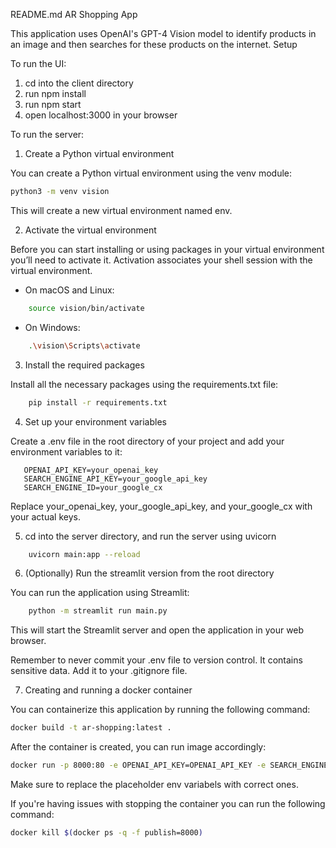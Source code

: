 README.md
AR Shopping App

This application uses OpenAI's GPT-4 Vision model to identify products in an image and then searches for these products on the internet.
Setup

To run the UI:
1. cd into the client directory
2. run npm install
3. run npm start
4. open localhost:3000 in your browser

To run the server:

1. Create a Python virtual environment

You can create a Python virtual environment using the venv module:
```bash
python3 -m venv vision
```


This will create a new virtual environment named env.

2. Activate the virtual environment

Before you can start installing or using packages in your virtual environment you’ll need to activate it. Activation associates your shell session with the virtual environment.

- On macOS and Linux:
```bash
    source vision/bin/activate
```

- On Windows:
```bash
    .\vision\Scripts\activate
```

3. Install the required packages

Install all the necessary packages using the requirements.txt file:
```bash
    pip install -r requirements.txt
```

4. Set up your environment variables

Create a .env file in the root directory of your project and add your environment variables to it:
```
   OPENAI_API_KEY=your_openai_key
   SEARCH_ENGINE_API_KEY=your_google_api_key
   SEARCH_ENGINE_ID=your_google_cx
```


Replace your_openai_key, your_google_api_key, and your_google_cx with your actual keys.

5. cd into the server directory, and run the server using uvicorn

```bash
    uvicorn main:app --reload
```

6. (Optionally) Run the streamlit version from the root directory

You can run the application using Streamlit:
```bash
    python -m streamlit run main.py
```

This will start the Streamlit server and open the application in your web browser.

Remember to never commit your .env file to version control. It contains sensitive data. Add it to your .gitignore file.

7. Creating and running a docker container

You can containerize this application by running the following command:
```bash
docker build -t ar-shopping:latest .
```

After the container is created, you can run image accordingly:
```bash
docker run -p 8000:80 -e OPENAI_API_KEY=OPENAI_API_KEY -e SEARCH_ENGINE_ID=SEARCH_ENGINE_ID -e SEARCH_ENGINE_API_KEY=SEARCH_ENGINE_API_KEY ar-shopping:latest
```
Make sure to replace the placeholder env variabels with correct ones.

If you're having issues with stopping the container you can run the following command:
```bash
docker kill $(docker ps -q -f publish=8000)
```
